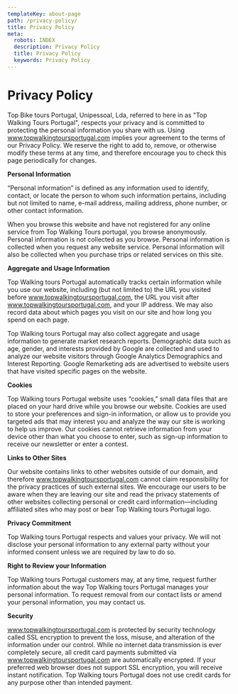 ```yaml
---
templateKey: about-page
path: /privacy-policy/
title: Privacy Policy
meta:
  robots: INDEX
  description: Privacy Policy
  title: Privacy Policy
  keywords: Privacy Policy
---
```

# **Privacy Policy**

Top Bike tours Portugal, Unipessoal, Lda, referred to here in as "Top Walking Tours Portugal", respects your privacy and is committed to protecting the personal information you share with us. Using www.topwalkingtoursportugal.com implies your agreement to the terms of our Privacy Policy. We reserve the right to add to, remove, or otherwise modify these terms at any time, and therefore encourage you to check this page periodically for changes.

**Personal Information**

“Personal information” is defined as any information used to identify, contact, or locate the person to whom such information pertains, including but not limited to name, e-mail address, mailing address, phone number, or other contact information.

When you browse this website and have not registered for any online service from Top Walking Tours portugal, you browse anonymously. Personal information is not collected as you browse. Personal information is collected when you request any website service. Personal information will also be collected when you purchase trips or related services on this site.

**Aggregate and Usage Information**

Top Walking tours Portugal automatically tracks certain information while you use our website, including (but not limited to) the URL you visited before www.topwalkingtoursportugal.com, the URL you visit after www.topwalkingtoursportugal.com, and your IP address. We may also record data about which pages you visit on our site and how long you spend on each page.

Top Walking tours Portugal may also collect aggregate and usage information to generate market research reports. Demographic data such as age, gender, and interests provided by Google are collected and used to analyze our website visitors through Google Analytics Demographics and Interest Reporting. Google Remarketing ads are advertised to website users that have visited specific pages on the website.

**Cookies**

Top Walking tours Portugal website uses “cookies,” small data files that are placed on your hard drive while you browse our website. Cookies are used to store your preferences and sign-in information, or allow us to provide you targeted ads that may interest you and analyze the way our site is working to help us improve. Our cookies cannot retrieve information from your device other than what you choose to enter, such as sign-up information to receive our newsletter or enter a contest.

**Links to Other Sites**

Our website contains links to other websites outside of our domain, and therefore www.topwalkingtoursportugal.com cannot claim responsibility for the privacy practices of such external sites. We encourage our users to be aware when they are leaving our site and read the privacy statements of other websites collecting personal or credit card information—including affiliated sites who may post or bear Top Walking tours Portugal logo.

**Privacy Commitment**

Top Walking tours Portugal respects and values your privacy. We will not disclose your personal information to any external party without your informed consent unless we are required by law to do so.

**Right to Review your Information**

Top Walking tours Portugal customers may, at any time, request further information about the way Top Walking tours Portugal manages your personal information. To request removal from our contact lists or amend your personal information, you may contact us.

**Security**

www.topwalkingtoursportugal.com is protected by security technology called SSL encryption to prevent the loss, misuse, and alteration of the information under our control. While no internet data transmission is ever completely secure, all credit card payments submitted via www.topwalkingtoursportugal.com are automatically encrypted. If your preferred web browser does not support SSL encryption, you will receive instant notification. Top Walking tours Portugal does not use credit cards for any purpose other than intended payment.